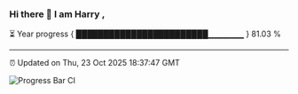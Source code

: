 ### Hi there 👋 I am Harry , 

⏳ Year progress { ████████████████████████▁▁▁▁▁▁ } 81.03 %

---

⏰ Updated on Thu, 23 Oct 2025 18:37:47 GMT

![Progress Bar CI](https://github.com/duykhang68/duykhang68/workflows/Progress%20Bar%20CI/badge.svg)
